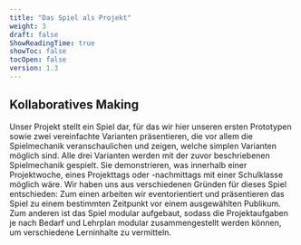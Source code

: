 ```yaml
---
title: "Das Spiel als Projekt"
weight: 3
draft: false
ShowReadingTime: true
showToc: false
tocOpen: false
version: 1.3
---
```


## Kollaboratives Making
Unser Projekt stellt ein Spiel dar, für das wir hier unseren ersten Prototypen sowie zwei vereinfachte Varianten präsentieren, die vor allem die Spielmechanik veranschaulichen und zeigen, welche simplen Varianten möglich sind. Alle drei Varianten werden mit der zuvor beschriebenen Spielmechanik gespielt. Sie demonstrieren, was innerhalb einer Projektwoche, eines Projekttags oder -nachmittags mit einer Schulklasse möglich wäre. Wir haben uns aus verschiedenen Gründen für dieses Spiel entschieden: Zum einen arbeiten wir eventorientiert und präsentieren das Spiel zu einem bestimmten Zeitpunkt vor einem ausgewählten Publikum. Zum anderen ist das Spiel modular aufgebaut, sodass die Projektaufgaben je nach Bedarf und Lehrplan modular zusammengestellt werden können, um verschiedene Lerninhalte zu vermitteln.